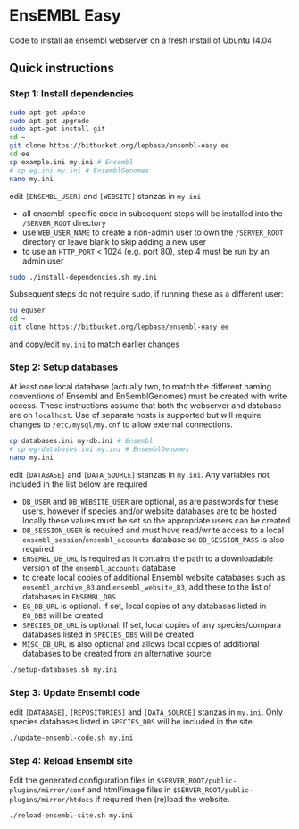 # EnsEMBL Easy

Code to install an ensembl webserver on a fresh install of Ubuntu 14.04

## Quick instructions

### Step 1: Install dependencies

```bash
sudo apt-get update
sudo apt-get upgrade
sudo apt-get install git
cd ~
git clone https://bitbucket.org/lepbase/ensembl-easy ee
cd ee
cp example.ini my.ini # Ensembl
# cp eg.ini my.ini # EnsemblGenomes
nano my.ini
```

edit ``[ENSEMBL_USER]`` and ``[WEBSITE]`` stanzas in ``my.ini``

* all ensembl-specific code in subsequent steps will be installed into the
  ``/SERVER_ROOT`` directory
* use ``WEB_USER_NAME`` to create a non-admin user to own the ``/SERVER_ROOT``
  directory or leave blank to skip adding a new user
* to use an ``HTTP_PORT`` < 1024 (e.g. port 80), step 4 must be run by an admin
  user

```bash
sudo ./install-dependencies.sh my.ini
```

Subsequent steps do not require sudo, if running these as a different user:

```bash
su eguser
cd ~
git clone https://bitbucket.org/lepbase/ensembl-easy ee
```

and copy/edit ``my.ini`` to match earlier changes

### Step 2: Setup databases

At least one local database (actually two, to match the different naming
  conventions of Ensembl and EnSemblGenomes) must be created with write access.
  These instructions assume that both the webserver and database are on
  ``localhost``. Use of separate hosts is supported but will require changes to
  ``/etc/mysql/my.cnf`` to allow external connections.

```bash
cp databases.ini my-db.ini # Ensembl
# cp eg-databases.ini my.ini # EnsemblGenomes
nano my.ini
```

edit ``[DATABASE]`` and ``[DATA_SOURCE]`` stanzas in ``my.ini``. Any variables
  not included in the list below are required

* ``DB_USER`` and ``DB_WEBSITE_USER`` are optional, as are passwords for these
  users, however if species and/or website databases are to be hosted locally
  these values must be set so the appropriate users can be created
* ``DB_SESSION_USER`` is required and must have read/write access to a local
  ``ensembl_session``/``ensembl_accounts`` database so ``DB_SESSION_PASS`` is
  also required
* ``ENSEMBL_DB_URL`` is required as it contains the path to a downloadable
  version of the ``ensembl_accounts`` database
* to create local copies of additional Ensembl website databases such as
  ``ensembl_archive_83`` and ``ensembl_website_83``, add these to the list of
  databases in ``ENSEMBL_DBS``
* ``EG_DB_URL`` is optional. If set, local copies of any databases listed in
  ``EG_DBS`` will be created
* ``SPECIES_DB_URL`` is optional. If set, local copies of any species/compara
  databases listed in ``SPECIES_DBS`` will be created
* ``MISC_DB_URL`` is also optional and allows local copies of additional
  databases to be created from an alternative source

```bash
./setup-databases.sh my.ini
```

### Step 3: Update Ensembl code

edit ``[DATABASE]``, ``[REPOSITORIES]`` and ``[DATA_SOURCE]`` stanzas in
  ``my.ini``. Only species databases listed in ``SPECIES_DBS`` will be included
  in the site.

```bash
./update-ensembl-code.sh my.ini
```

### Step 4: Reload Ensembl site

Edit the generated configuration files in ``$SERVER_ROOT/public-plugins/mirror/conf``
  and html/image files in ``$SERVER_ROOT/public-plugins/mirror/htdocs`` if
  required then (re)load the website.

```bash
./reload-ensembl-site.sh my.ini
```
